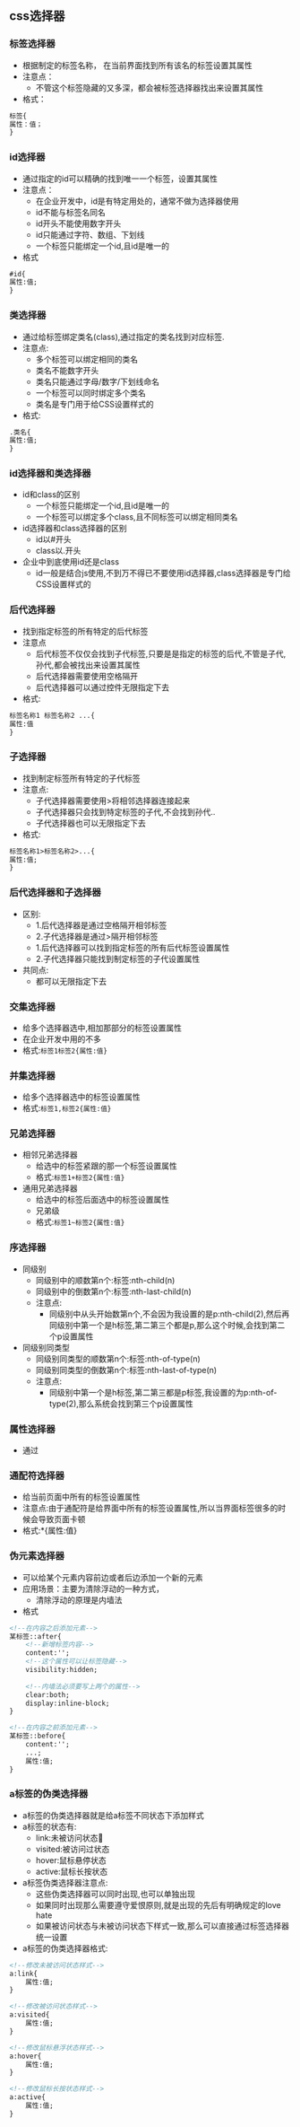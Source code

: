 ## css选择器
### 标签选择器
- 根据制定的标签名称， 在当前界面找到所有该名的标签设置其属性
- 注意点：
	- 不管这个标签隐藏的又多深，都会被标签选择器找出来设置其属性
- 格式：

```html
标签{
属性：值；
}
```
### id选择器
- 通过指定的id可以精确的找到唯一一个标签，设置其属性
- 注意点：
	- 在企业开发中，id是有特定用处的，通常不做为选择器使用
	- id不能与标签名同名
	- id开头不能使用数字开头
	- id只能通过字符、数组、下划线
	- 一个标签只能绑定一个id,且id是唯一的
- 格式

```html
#id{
属性:值;
}
```
### 类选择器
- 通过给标签绑定类名(class),通过指定的类名找到对应标签.
- 注意点:
	- 多个标签可以绑定相同的类名
	- 类名不能数字开头
	- 类名只能通过字母/数字/下划线命名
	- 一个标签可以同时绑定多个类名
	- 类名是专门用于给CSS设置样式的
- 格式:

```html
.类名{
属性:值;
}
```
### id选择器和类选择器
- id和class的区别
	- 一个标签只能绑定一个id,且id是唯一的
	- 一个标签可以绑定多个class,且不同标签可以绑定相同类名
- id选择器和class选择器的区别
	- id以#开头
	- class以.开头
- 企业中到底使用id还是class
	- id一般是结合js使用,不到万不得已不要使用id选择器,class选择器是专门给CSS设置样式的
	
### 后代选择器
- 找到指定标签的所有特定的后代标签
- 注意点
	- 后代标签不仅仅会找到子代标签,只要是是指定的标签的后代,不管是子代,孙代,都会被找出来设置其属性
	- 后代选择器需要使用空格隔开
	- 后代选择器可以通过控件无限指定下去
- 格式:

```html
标签名称1 标签名称2 ...{
属性:值
}
```
### 子选择器
- 找到制定标签所有特定的子代标签
- 注意点:
	- 子代选择器需要使用>将相邻选择器连接起来
	- 子代选择器只会找到特定标签的子代,不会找到孙代..
	- 子代选择器也可以无限指定下去
- 格式:

```html
标签名称1>标签名称2>...{
属性:值;
}
```
### 后代选择器和子选择器
- 区别:
	- 1.后代选择器是通过空格隔开相邻标签 
	- 2.子代选择器是通过>隔开相邻标签
	- 1.后代选择器可以找到指定标签的所有后代标签设置属性
	- 2.子代选择器只能找到制定标签的子代设置属性
- 共同点:
	- 都可以无限指定下去
	
### 交集选择器
- 给多个选择器选中,相加那部分的标签设置属性
- 在企业开发中用的不多
- 格式:`标签1标签2{属性:值}`

### 并集选择器
- 给多个选择器选中的标签设置属性
- 格式:`标签1,标签2{属性:值}`

### 兄弟选择器
- 相邻兄弟选择器
	- 给选中的标签紧跟的那一个标签设置属性
	- 格式:`标签1+标签2{属性:值}`
- 通用兄弟选择器
	- 给选中的标签后面选中的标签设置属性
	- 兄弟级
	- 格式:`标签1~标签2{属性:值}`
	
### 序选择器
- 同级别
	- 同级别中的顺数第n个:标签:nth-child(n)
	- 同级别中的倒数第n个:标签:nth-last-child(n)
	- 注意点:
		- 同级别中从头开始数第n个,不会因为我设置的是p:nth-child(2),然后再同级别中第一个是h标签,第二第三个都是p,那么这个时候,会找到第二个p设置属性
- 同级别同类型
	- 同级别同类型的顺数第n个:标签:nth-of-type(n)
	- 同级别同类型的倒数第n个:标签:nth-last-of-type(n)
	- 注意点:
		- 同级别中第一个是h标签,第二第三都是p标签,我设置的为p:nth-of-type(2),那么系统会找到第三个p设置属性
		
### 属性选择器
- 通过

### 通配符选择器
- 给当前页面中所有的标签设置属性
- 注意点:由于通配符是给界面中所有的标签设置属性,所以当界面标签很多的时候会导致页面卡顿
- 格式:*{属性:值}

### 伪元素选择器
- 可以给某个元素内容前边或者后边添加一个新的元素
- 应用场景：主要为清除浮动的一种方式，
	- 清除浮动的原理是内墙法
- 格式

```html
<!--在内容之后添加元素-->
某标签::after{
	<!--新增标签内容-->
	content:'';
	<!--这个属性可以让标签隐藏-->
	visibility:hidden;
	
	<!--内墙法必须要写上两个的属性-->
	clear:both;
	display:inline-block;
}

<!--在内容之前添加元素-->
某标签::before{
	content:'';
	...;
	属性:值;
}

```
### a标签的伪类选择器
- a标签的伪类选择器就是给a标签不同状态下添加样式
- a标签的状态有:
	- link:未被访问状态
	- visited:被访问过状态
	- hover:鼠标悬停状态
	- active:鼠标长按状态
- a标签伪类选择器注意点:
	- 这些伪类选择器可以同时出现,也可以单独出现
	- 如果同时出现那么需要遵守爱恨原则,就是出现的先后有明确规定的love hate 
	- 如果被访问状态与未被访问状态下样式一致,那么可以直接通过标签选择器统一设置
- a标签的伪类选择器格式:

```html
<!--修改未被访问状态样式-->
a:link{
	属性:值;
}

<!--修改被访问状态样式-->
a:visited{
	属性:值;
}

<!--修改鼠标悬浮状态样式-->
a:hover{
	属性:值;
}

<!--修改鼠标长按状态样式-->
a:active{
	属性:值;
}
```